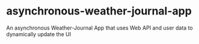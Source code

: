 # asynchronous-weather-journal-app
An asynchronous Weather-Journal App that uses Web API and user data to dynamically update the UI 
